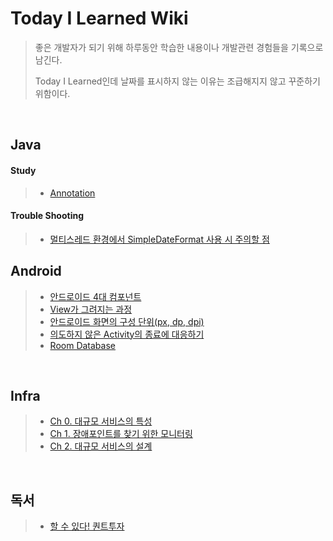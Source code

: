 # Today I Learned Wiki
>좋은 개발자가 되기 위해 하루동안 학습한 내용이나 개발관련 경험들을 기록으로 남긴다.
>
>Today I Learned인데 날짜를 표시하지 않는 이유는 조급해지지 않고 꾸준하기 위함이다.

<br/>

## Java
#### Study
> - [Annotation](https://github.com/eia51/TIL/blob/main/Java/Study/Annotation.md)
#### Trouble Shooting
> - [멀티스레드 환경에서 SimpleDateFormat 사용 시 주의할 점](https://github.com/eia51/TIL/blob/main/Java/TroubleShooting/caution_of_using_sdf_at_multi_thread.md)

## Android
> - [안드로이드 4대 컴포넌트](https://github.com/eia51/TIL/blob/main/Android/android_component.md)
> - [View가 그려지는 과정](https://github.com/eia51/TIL/blob/main/Android/android_view.md)
> - [안드로이드 화면의 구성 단위(px, dp, dpi)](https://github.com/eia51/TIL/blob/main/Android/android_view.md)
> - [의도하지 않은 Activity의 종료에 대응하기](https://github.com/eia51/TIL/blob/main/Android/prepare_unexpected_terminate.md)
> - [Room Database](https://github.com/eia51/TIL/blob/main/Android/android_component.md)
> 
<br/>

## Infra
> - [Ch 0. 대규모 서비스의 특성](https://github.com/eia51/TIL/blob/main/Infra/0_feature_of_large_scale_server.md)
> - [Ch 1. 장애포인트를 찾기 위한 모니터링](https://github.com/eia51/TIL/blob/main/Infra/1_monitoring_indicator_for_find_fail_point.md)
> - [Ch 2. 대규모 서비스의 설계](https://github.com/eia51/TIL/blob/main/Infra/2_large_scale_service_design.md)

<br/>

## 독서
> - [할 수 있다! 퀀트투자](https://github.com/eia51/TIL/blob/main/Reading/0_do_it_quant.md)

<br/>

